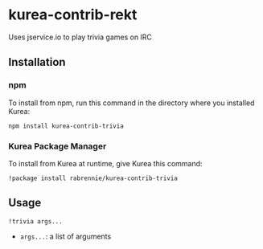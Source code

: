 # kurea-contrib-rekt

Uses jservice.io to play trivia games on IRC

## Installation

### npm

To install from npm, run this command in the directory where you installed Kurea:

`npm install kurea-contrib-trivia`

### Kurea Package Manager

To install from Kurea at runtime, give Kurea this command:

`!package install rabrennie/kurea-contrib-trivia`

## Usage

`!trivia args...`

 - `args...`: a list of arguments
